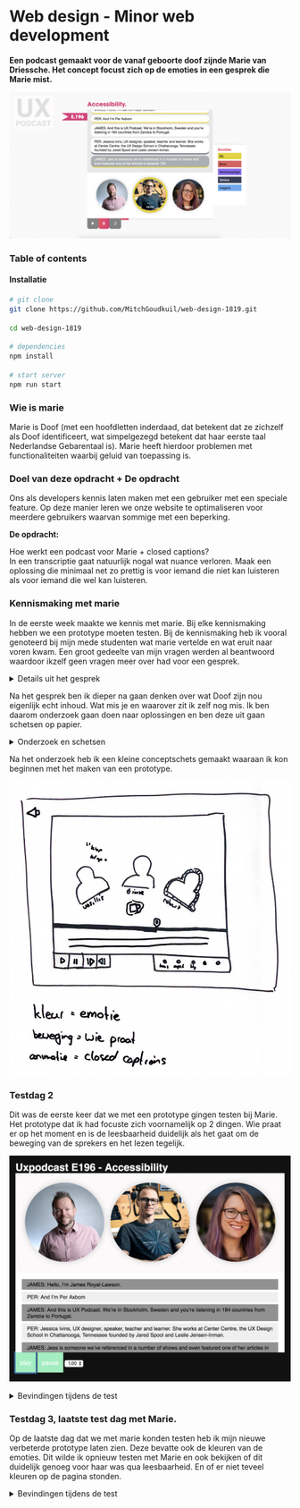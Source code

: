 # Web design - Minor web development

<strong>Een podcast gemaakt voor de vanaf geboorte doof zijnde Marie van Driessche. Het concept focust zich op de emoties in een gesprek die Marie mist. </strong>

![Foto van de podcast](/server/public/img/app.png)

### Table of contents

#### Installatie

```bash
# git clone
git clone https://github.com/MitchGoudkuil/web-design-1819.git

cd web-design-1819

# dependencies
npm install

# start server
npm run start
```

### Wie is marie

Marie is Doof (met een hoofdletten inderdaad, dat betekent dat ze zichzelf als Doof identificeert, wat simpelgezegd betekent dat haar eerste taal Nederlandse Gebarentaal is). Marie heeft hierdoor problemen met functionaliteiten waarbij geluid van toepassing is.

### Doel van deze opdracht + De opdracht

Ons als developers kennis laten maken met een gebruiker met een speciale feature. Op deze manier leren we onze website te optimaliseren voor meerdere gebruikers waarvan sommige met een beperking.

<strong>De opdracht:</strong>

<p>Hoe werkt een podcast voor Marie + closed captions?<br />
In een transcriptie gaat natuurlijk nogal wat nuance verloren. Maak een oplossing die minimaal net zo prettig is voor iemand die niet kan luisteren als voor iemand die wel kan luisteren.</p>

### Kennismaking met marie

In de eerste week maakte we kennis met marie. Bij elke kennismaking hebben we een prototype moeten testen. Bij de kennismaking heb ik vooral genoteerd bij mijn mede studenten wat marie vertelde en wat eruit naar voren kwam. Een groot gedeelte van mijn vragen werden al beantwoord waardoor ikzelf geen vragen meer over had voor een gesprek.

<details>
<summary>Details uit het gesprek</summary>

- Hou ondertiteling op 1 en dezelfde plek. Anders kan het te druk worden en dan is de aandacht weg.

- Geen grote lappen tekst zonder punctuatie. Het is niet te lezen.

* Geluid is voor marie abstract. Ze kent geen toonhoogtes bij bijvoorbeeld een woord als: <strong>MAAR</strong>.
* Redenering van praten heeft marie niet. Dus iets bold maken, schuingedrukt is geen ding voor haar. Iets bold maken kan wel gelden als aanduiding van een belangrijk woord.
* Kleur is niet specifiek genoeg maar kan wel invloed hebben op bijvoorbeeld ondertiteling.
* Een artikel is een uitleg en een podcast is een gesprek. Hoe kan je dit over brengen aan haar.
* Marie kent bepaalde geluiden als het krassen van nagels op een bord niet maar voelt wel trillingen. Misschien dat hier iets mee gedaan kan worden.
  </details>

Na het gesprek ben ik dieper na gaan denken over wat Doof zijn nou eigenlijk echt inhoud. Wat mis je en waarover zit ik zelf nog mis. Ik ben daarom onderzoek gaan doen naar oplossingen en ben deze uit gaan schetsen op papier.

<details>
<summary>Onderzoek en schetsen</summary>
<strong>Bestaande oplossingen:</strong>

- Tolk: de stem van een doof persoon
- Vibraties van muziek of stemmen als het volume genoeg is.
- Gebarentaal: De taal voor dove mensen. In het engels is de taal er ook maar vooral bij elkaar geraapt
- Tekst als ondertiteling. Het is altijd mogelijk te lezen, hierbij mist emotie wel.

<p>Na het onderzoeken van de bestaande oplossingen ben ik gaan kijken naar websites die bijvoorbeeld al transcripties aanbieden voor podcasts. Verschillende podcasts bieden dit zelf aan maar nog teveel doen dit niet of laten de "luisteraar" zelf betalen ervoor.</p>
Websites voor transcripting zijn:

- 3 play media
- rev.com
- Gretta's (highlighting words real-time. Text to speach)

<strong>Bestaande oplossingen</strong>

<p>een al bestaande oplossing is bijvoorbeeld muziek voor dove mensen. De vibraties van de bas zorgt voor ritme gevoel en de gebarentaal erbij zorgt voor de tekst.</p>
<p> Studenten van een universiteit in America hebben een handschoen ontworpen die gebarentaal om zet naar spraak. Hierdoor zou een doof persoon een stem krijgen. Het probleem hiervan is dat onder de dove cultuur dit niet gewaardeerd word. Ze zijn trots op hun cultuur en hebben liever dat iemand gebarentaal leert dan dat een doof persoon een stem krijgt. Bovendien kan iemand hierna niet reageren als hij of zij geen gebarentaal kent.
</p>

<strong>Vormen van communicatie</strong>

- Whatsapp
- gebarentaal
- chatbox
- afbeeldingen
- facetime
- liplezen

<strong>Bedachte concepten</strong>
![Foto van de podcast](/server/public/img/schets.png)
![Foto van de podcast](/server/public/img/schets2.png)

</details>

Na het onderzoek heb ik een kleine conceptschets gemaakt waaraan ik kon beginnen met het maken van een prototype.

![Foto van de podcast](/server/public/img/schets3.png)

### Testdag 2

Dit was de eerste keer dat we met een prototype gingen testen bij Marie. Het prototype dat ik had focuste zich voornamelijk op 2 dingen. Wie praat er op het moment en is de leesbaarheid duidelijk als het gaat om de beweging van de sprekers en het lezen tegelijk.

![foto van het prototype waarmee ik ging testen](/server/public/img/prototype.png)

<details>
<summary>Bevindingen tijdens de test</summary>
<p>Tijdens de test kreeg ik van Marie de volgende feedback:</p>

- Als de personen praten trillen ze. Dit leidt mij af tijdens het lezen. Een enkele beweging zodat je weet wie praat kan al genoeg zijn.
- Let op de leesregels. Er staan nu heel erg veel woorden op 1 zin waardoor het niet te lezen is.
- Kijk naar de styling, momenteel is het heel karig. Alleen al een ander fontje toepassen zou een goede oplossing zijn.

<p>Na het testen van de leesbaarheid en beweging heb ik een ander klein testje gedaan met Marie. Om er achter te komen welke kleuren marie zou koppelen aan emoties heb ik een simpel klein testje opgezet. In dit testje vroeg ik Marie om de kleuren op te schrijven die zij bij de emoties vond passen. Wat uit de test kwam was dat ze de standaard emoties kon omzetten naar kleuren maar bij verontwaardigd liep ze vast. Bij deze emotie kreeg ik de vraag terug aan het einde.

![foto van het prototype waarmee ik ging testen](/server/public/img/test1.png)

Ze vond het toepassen van de kleuren aan het concept heel interessant en wilde ook dat ik hier mee verder ging. </p>

</details>

### Testdag 3, laatste test dag met Marie.

Op de laatste dag dat we met marie konden testen heb ik mijn nieuwe verbeterde prototype laten zien. Deze bevatte ook de kleuren van de emoties. Dit wilde ik opnieuw testen met Marie en ook bekijken of dit duidelijk genoeg voor haar was qua leesbaarheid. En of er niet teveel kleuren op de pagina stonden.

<details>
<summary>Bevindingen tijdens de test</summary>
<p>Ik vertelde Marie wat ik wilde gaan testen en liet haar hierna zelf aan de gang gaan met het prototype.</p>
<p>Tijdens de test kreeg ik van Marie de volgende feedback:</p>

- Let op snelheid van de teksten van de podcast. Als het te snel gaat moet ze steeds pauzeren, zorg anders voor een progressbalk zodat ik weet dat het niet vastloopt.
- Ik associeer de kleur van de teks ballon met de emotie en niet de cirkels om de sprekers heen. Deze staan te ver er boven waardoor ik me op meerdere plekken tegelijk moet focussen. Misschien een idee om dit in de spraakballonnen te verwerken.
- De legenda van de emotie kleuren is tof alleen zijn de kleur balletjes echt te klein. Ik zou het hele blokje gewoon een kleur geven waardoor dit voor mij duidelijker is.
- Aangezien ik moet switchen tussen lezen en welke spreker nu aan de beurt is is het best druk. Je zou beter de spreker onderaan kunnen zetten aangezien de tekst ook onderaan blijft hangen. Dan hoef ik niet over het halve scherm heen.
- De styling ziet er goed uit.

<p>Ook na deze test heb ik een ander klein testje gedaan met Marie. Ik wilde erachter komen of bepaalde symbolen ook voor haal een bepaald gevoel gaven. Zoals bijvoorbeeld één "!", of dit hetzelfde gevoel gaf als bijvoorbeeld "!!!", wat als een grotere aanduiding kan gelden. Marie vertelde me dat dat bij haar hetzelfde was. En als het ging om vraagtekens zouden meer vraagtekens ook echt als opdringerig over kunnen komen. Deze bevindingen zou ik door kunnen pakken in mijn eind product.</p>
</details>

